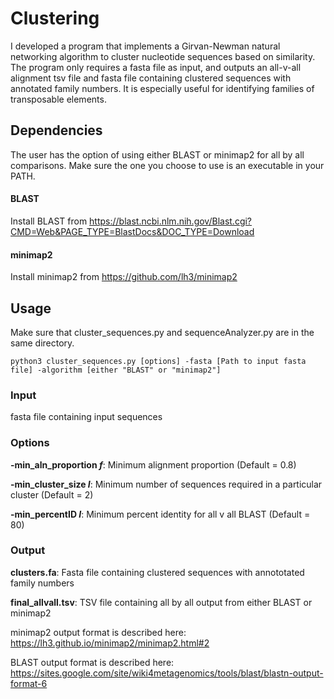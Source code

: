 # Clustering

I developed a program that implements a Girvan-Newman natural networking algorithm to cluster nucleotide sequences based on similarity. The program only requires a fasta file as input, and outputs an all-v-all alignment tsv file and fasta file containing clustered sequences with annotated family numbers. It is especially useful for identifying families of transposable elements.

## Dependencies

The user has the option of using either BLAST or minimap2 for all by all comparisons. Make sure the one you choose to use is an executable in your PATH.

#### BLAST

Install BLAST from https://blast.ncbi.nlm.nih.gov/Blast.cgi?CMD=Web&PAGE_TYPE=BlastDocs&DOC_TYPE=Download

#### minimap2

Install minimap2 from https://github.com/lh3/minimap2

## Usage

Make sure that cluster_sequences.py and sequenceAnalyzer.py are in the same directory.

```
python3 cluster_sequences.py [options] -fasta [Path to input fasta file] -algorithm [either "BLAST" or "minimap2"] 
```

### Input

fasta file containing input sequences

### Options

**-min_aln_proportion *f***: Minimum alignment proportion (Default = 0.8)

**-min_cluster_size *I***: Minimum number of sequences required in a particular cluster (Default = 2)

**-min_percentID *I***: Minimum percent identity for all v all BLAST (Default = 80)

### Output

**clusters.fa**: Fasta file containing clustered sequences with annototated family numbers

**final_allvall.tsv**: TSV file containing all by all output from either BLAST or minimap2

minimap2 output format is described here: https://lh3.github.io/minimap2/minimap2.html#2

BLAST output format is described here: https://sites.google.com/site/wiki4metagenomics/tools/blast/blastn-output-format-6


